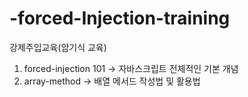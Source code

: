 # -forced-Injection-training

강제주입교육(암기식 교육)
1. forced-injection 101 -> 자바스크립트 전체적인 기본 개념
2. array-method -> 배열 메서드 작성법 및 활용법
